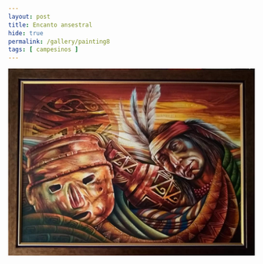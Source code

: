 ```yaml
---
layout: post
title: Encanto ansestral
hide: true
permalink: /gallery/painting8
tags: [ campesinos ]
---
```


![painting1](/assets/img/paintings/drawing_8.jpeg)
